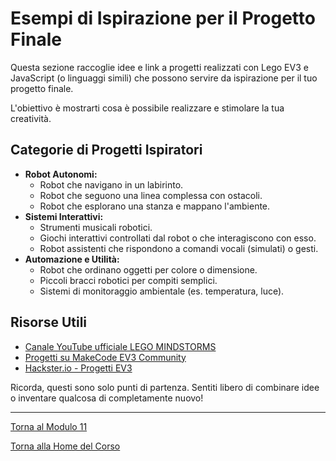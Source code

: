 # Esempi di Ispirazione per il Progetto Finale

Questa sezione raccoglie idee e link a progetti realizzati con Lego EV3 e JavaScript (o linguaggi simili) che possono servire da ispirazione per il tuo progetto finale.

L'obiettivo è mostrarti cosa è possibile realizzare e stimolare la tua creatività.

## Categorie di Progetti Ispiratori

*   **Robot Autonomi:**
    *   Robot che navigano in un labirinto.
    *   Robot che seguono una linea complessa con ostacoli.
    *   Robot che esplorano una stanza e mappano l'ambiente.
*   **Sistemi Interattivi:**
    *   Strumenti musicali robotici.
    *   Giochi interattivi controllati dal robot o che interagiscono con esso.
    *   Robot assistenti che rispondono a comandi vocali (simulati) o gesti.
*   **Automazione e Utilità:**
    *   Robot che ordinano oggetti per colore o dimensione.
    *   Piccoli bracci robotici per compiti semplici.
    *   Sistemi di monitoraggio ambientale (es. temperatura, luce).

## Risorse Utili

*   [Canale YouTube ufficiale LEGO MINDSTORMS](https://www.youtube.com/user/LegoMindstorms)
*   [Progetti su MakeCode EV3 Community](https://makecode.mindstorms.com/projects)
*   [Hackster.io - Progetti EV3](https://www.hackster.io/ev3)

Ricorda, questi sono solo punti di partenza. Sentiti libero di combinare idee o inventare qualcosa di completamente nuovo!

---

[Torna al Modulo 11](../README.md)

[Torna alla Home del Corso](../../README.md)